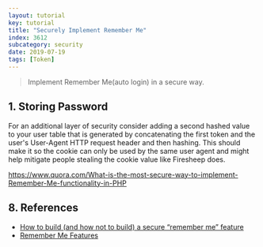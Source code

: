 ```yaml
---
layout: tutorial
key: tutorial
title: "Securely Implement Remember Me"
index: 3612
subcategory: security
date: 2019-07-19
tags: [Token]
---
```


> Implement Remember Me(auto login) in a secure way.

## 1. Storing Password

For an additional layer of security consider adding a second hashed value to your user table that is generated by concatenating the first token and the user's User-Agent HTTP request header and then hashing. This should make it so the cookie can only be used by the same user agent and might help mitigate people stealing the cookie value like Firesheep does.

https://www.quora.com/What-is-the-most-secure-way-to-implement-Remember-Me-functionality-in-PHP

## 8. References
* [How to build (and how not to build) a secure “remember me” feature](https://dzone.com/articles/how-build-and-how-not-build)
* [Remember Me Features](https://www.developsec.com/2017/01/17/remember-me-features/)
